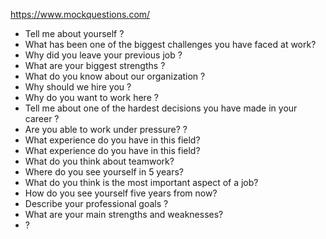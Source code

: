https://www.mockquestions.com/

- Tell me about yourself ?
- What has been one of the biggest challenges you have faced at work? 
- Why did you leave your previous job ?
- What are your biggest strengths ?
- What do you know about our organization ?
- Why should we hire you ?
- Why do you want to work here ?
- Tell me about one of the hardest decisions you have made in your career ?
- Are you able to work under pressure? ?
- What experience do you have in this field?
- What experience do you have in this field?
- What do you think about teamwork?
- Where do you see yourself in 5 years?
- What do you think is the most important aspect of a job?
- How do you see yourself five years from now?
- Describe your professional goals ?
- What are your main strengths and weaknesses? 
-  ?

